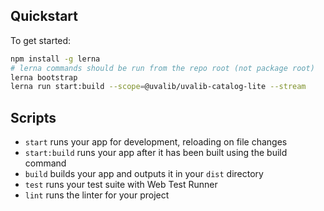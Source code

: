 ## Quickstart

To get started:

```bash
npm install -g lerna
# lerna commands should be run from the repo root (not package root)
lerna bootstrap
lerna run start:build --scope=@uvalib/uvalib-catalog-lite --stream
```

## Scripts

- `start` runs your app for development, reloading on file changes
- `start:build` runs your app after it has been built using the build command
- `build` builds your app and outputs it in your `dist` directory
- `test` runs your test suite with Web Test Runner
- `lint` runs the linter for your project
